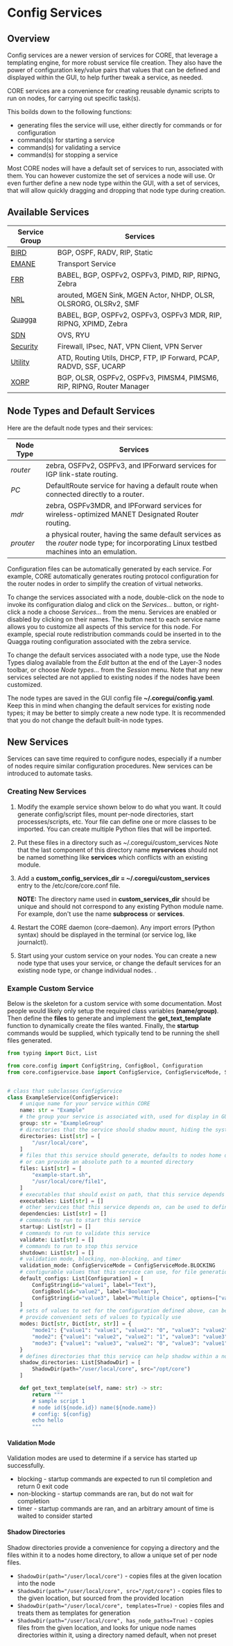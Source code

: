 # Config Services

## Overview

Config services are a newer version of services for CORE, that leverage a
templating engine, for more robust service file creation. They also
have the power of configuration key/value pairs that values that can be
defined and displayed within the GUI, to help further tweak a service,
as needed.

CORE services are a convenience for creating reusable dynamic scripts
to run on nodes, for carrying out specific task(s).

This boilds down to the following functions:

* generating files the service will use, either directly for commands or for configuration
* command(s) for starting a service
* command(s) for validating a service
* command(s) for stopping a service

Most CORE nodes will have a default set of services to run, associated with
them. You can however customize the set of services a node will use. Or even
further define a new node type within the GUI, with a set of services, that
will allow quickly dragging and dropping that node type during creation.

## Available Services

| Service Group                    | Services                                                              |
|----------------------------------|-----------------------------------------------------------------------|
| [BIRD](services/bird.md)         | BGP, OSPF, RADV, RIP, Static                                          |
| [EMANE](services/emane.md)       | Transport Service                                                     |
| [FRR](services/frr.md)           | BABEL, BGP, OSPFv2, OSPFv3, PIMD, RIP, RIPNG, Zebra                   |
| [NRL](services/nrl.md)           | arouted, MGEN Sink, MGEN Actor, NHDP, OLSR, OLSRORG, OLSRv2, SMF      |
| [Quagga](services/quagga.md)     | BABEL, BGP, OSPFv2, OSPFv3, OSPFv3 MDR, RIP, RIPNG, XPIMD, Zebra      |
| [SDN](services/sdn.md)           | OVS, RYU                                                              |
| [Security](services/security.md) | Firewall, IPsec, NAT, VPN Client, VPN Server                          |
| [Utility](services/utility.md)   | ATD, Routing Utils, DHCP, FTP, IP Forward, PCAP, RADVD, SSF, UCARP    |
| [XORP](services/xorp.md)         | BGP, OLSR, OSPFv2, OSPFv3, PIMSM4, PIMSM6, RIP, RIPNG, Router Manager |

## Node Types and Default Services

Here are the default node types and their services:

| Node Type | Services                                                                                                                                   |
|-----------|--------------------------------------------------------------------------------------------------------------------------------------------|
| *router*  | zebra, OSFPv2, OSPFv3, and IPForward services for IGP link-state routing.                                                                  |
| *PC*      | DefaultRoute service for having a default route when connected directly to a router.                                                       |
| *mdr*     | zebra, OSPFv3MDR, and IPForward services for wireless-optimized MANET Designated Router routing.                                           |
| *prouter* | a physical router, having the same default services as the *router* node type; for incorporating Linux testbed machines into an emulation. |

Configuration files can be automatically generated by each service. For
example, CORE automatically generates routing protocol configuration for the
router nodes in order to simplify the creation of virtual networks.

To change the services associated with a node, double-click on the node to
invoke its configuration dialog and click on the *Services...* button,
or right-click a node a choose *Services...* from the menu.
Services are enabled or disabled by clicking on their names. The button next to
each service name allows you to customize all aspects of this service for this
node. For example, special route redistribution commands could be inserted in
to the Quagga routing configuration associated with the zebra service.

To change the default services associated with a node type, use the Node Types
dialog available from the *Edit* button at the end of the Layer-3 nodes
toolbar, or choose *Node types...* from the  *Session* menu. Note that
any new services selected are not applied to existing nodes if the nodes have
been customized.

The node types are saved in the GUI config file **~/.coregui/config.yaml**.
Keep this in mind when changing the default services for
existing node types; it may be better to simply create a new node type. It is
recommended that you do not change the default built-in node types.

## New Services

Services can save time required to configure nodes, especially if a number
of nodes require similar configuration procedures. New services can be
introduced to automate tasks.

### Creating New Services

1. Modify the example service shown below
   to do what you want. It could generate config/script files, mount per-node
   directories, start processes/scripts, etc. Your file can define one or more
   classes to be imported. You can create multiple Python files that will be imported.

2. Put these files in a directory such as ~/.coregui/custom_services
   Note that the last component of this directory name **myservices** should not
   be named something like **services** which conflicts with an existing module.

3. Add a **custom_config_services_dir = ~/.coregui/custom_services** entry to the
   /etc/core/core.conf file.

   **NOTE:**
   The directory name used in **custom_services_dir** should be unique and
   should not correspond to
   any existing Python module name. For example, don't use the name **subprocess**
   or **services**.

4. Restart the CORE daemon (core-daemon). Any import errors (Python syntax)
   should be displayed in the terminal (or service log, like journalctl).

5. Start using your custom service on your nodes. You can create a new node
   type that uses your service, or change the default services for an existing
   node type, or change individual nodes. .

### Example Custom Service

Below is the skeleton for a custom service with some documentation. Most
people would likely only setup the required class variables **(name/group)**.
Then define the **files** to generate and implement the
**get_text_template** function to dynamically create the files wanted. Finally,
the **startup** commands would be supplied, which typically tend to be
running the shell files generated.

```python
from typing import Dict, List

from core.config import ConfigString, ConfigBool, Configuration
from core.configservice.base import ConfigService, ConfigServiceMode, ShadowDir


# class that subclasses ConfigService
class ExampleService(ConfigService):
    # unique name for your service within CORE
    name: str = "Example"
    # the group your service is associated with, used for display in GUI
    group: str = "ExampleGroup"
    # directories that the service should shadow mount, hiding the system directory
    directories: List[str] = [
        "/usr/local/core",
    ]
    # files that this service should generate, defaults to nodes home directory
    # or can provide an absolute path to a mounted directory
    files: List[str] = [
        "example-start.sh",
        "/usr/local/core/file1",
    ]
    # executables that should exist on path, that this service depends on
    executables: List[str] = []
    # other services that this service depends on, can be used to define service start order
    dependencies: List[str] = []
    # commands to run to start this service
    startup: List[str] = []
    # commands to run to validate this service
    validate: List[str] = []
    # commands to run to stop this service
    shutdown: List[str] = []
    # validation mode, blocking, non-blocking, and timer
    validation_mode: ConfigServiceMode = ConfigServiceMode.BLOCKING
    # configurable values that this service can use, for file generation
    default_configs: List[Configuration] = [
        ConfigString(id="value1", label="Text"),
        ConfigBool(id="value2", label="Boolean"),
        ConfigString(id="value3", label="Multiple Choice", options=["value1", "value2", "value3"]),
    ]
    # sets of values to set for the configuration defined above, can be used to
    # provide convenient sets of values to typically use
    modes: Dict[str, Dict[str, str]] = {
        "mode1": {"value1": "value1", "value2": "0", "value3": "value2"},
        "mode2": {"value1": "value2", "value2": "1", "value3": "value3"},
        "mode3": {"value1": "value3", "value2": "0", "value3": "value1"},
    }
    # defines directories that this service can help shadow within a node
    shadow_directories: List[ShadowDir] = [
        ShadowDir(path="/user/local/core", src="/opt/core")
    ]

    def get_text_template(self, name: str) -> str:
        return """
        # sample script 1
        # node id(${node.id}) name(${node.name})
        # config: ${config}
        echo hello
        """
```

#### Validation Mode

Validation modes are used to determine if a service has started up successfully.

* blocking - startup commands are expected to run til completion and return 0 exit code
* non-blocking - startup commands are ran, but do not wait for completion
* timer - startup commands are ran, and an arbitrary amount of time is waited to consider started

#### Shadow Directories

Shadow directories provide a convenience for copying a directory and the files within
it to a nodes home directory, to allow a unique set of per node files.

* `ShadowDir(path="/user/local/core")` - copies files at the given location into the node
* `ShadowDir(path="/user/local/core", src="/opt/core")` - copies files to the given location,
  but sourced from the provided location
* `ShadowDir(path="/user/local/core", templates=True)` - copies files and treats them as
  templates for generation
* `ShadowDir(path="/user/local/core", has_node_paths=True)` - copies files from the given
  location, and looks for unique node names directories within it, using a directory named
  default, when not preset
